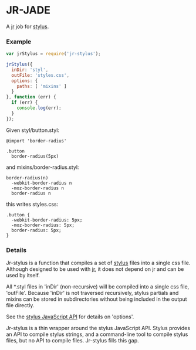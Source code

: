 # JR-JADE

A [jr](https://npmjs.org/package/jr) job for [stylus](http://learnboost.github.com/stylus/).

### Example

```javascript
var jrStylus = require('jr-stylus');

jrStylus({
  inDir: 'styl',
  outFile: 'styles.css',
  options: {
    paths: [ 'mixins' ]
  }
}, function (err) {
  if (err) {
    console.log(err);
  }
});
```

Given styl/button.styl:
```
@import 'border-radius'

.button
  border-radius(5px)
```

and mixins/border-radius.styl:
```
border-radius(n)
  -webkit-border-radius n
  -moz-border-radius n
  border-radius n
```

this writes styles.css:
```
.button {
  -webkit-border-radius: 5px;
  -moz-border-radius: 5px;
  border-radius: 5px;
}
```

### Details

Jr-stylus is a function that compiles a set of [stylus](http://learnboost.github.com/stylus/) files into a single css file.  Although designed to be used with [jr](https://npmjs.org/package/jr), it does not depend on jr and can be used by itself.

All \*.styl files in 'inDir' (non-recursive) will be compiled into a single css file, 'outFile'.  Because 'inDir' is not traversed recursively, stylus partials and mixins can be stored in subdirectories without being included in the output file directly.

See the [stylus JavaScript API](http://learnboost.github.com/stylus/docs/js.html) for details on 'options'.

Jr-stylus is a thin wrapper around the stylus JavaScript API.  Stylus provides an API to compile stylus strings, and a command-line tool to compile stylus files, but no API to compile files.  Jr-stylus fills this gap.